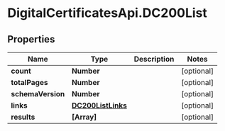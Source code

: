 # DigitalCertificatesApi.DC200List

## Properties

Name | Type | Description | Notes
------------ | ------------- | ------------- | -------------
**count** | **Number** |  | [optional] 
**totalPages** | **Number** |  | [optional] 
**schemaVersion** | **Number** |  | [optional] 
**links** | [**DC200ListLinks**](DC200ListLinks.md) |  | [optional] 
**results** | **[Array]** |  | [optional] 


